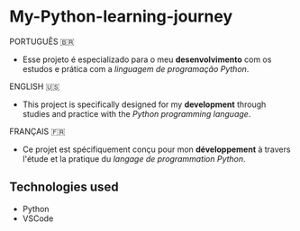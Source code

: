 # My-Python-learning-journey

PORTUGUÊS 🇧🇷
- Esse projeto é especializado para o meu **desenvolvimento** com os estudos e prática com a *linguagem de programação Python*.

ENGLISH 🇺🇸
- This project is specifically designed for my **development** through studies and practice with the *Python programming language*.

FRANÇAIS 🇫🇷
- Ce projet est spécifiquement conçu pour mon **développement** à travers l'étude et la pratique du *langage de programmation Python*.

## Technologies used
- Python
- VSCode
